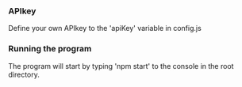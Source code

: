 ### APIkey ###
  Define your own APIkey to the 'apiKey' variable in config.js

### Running the program ###
  The program will start by typing 'npm start' to the console in the root directory.